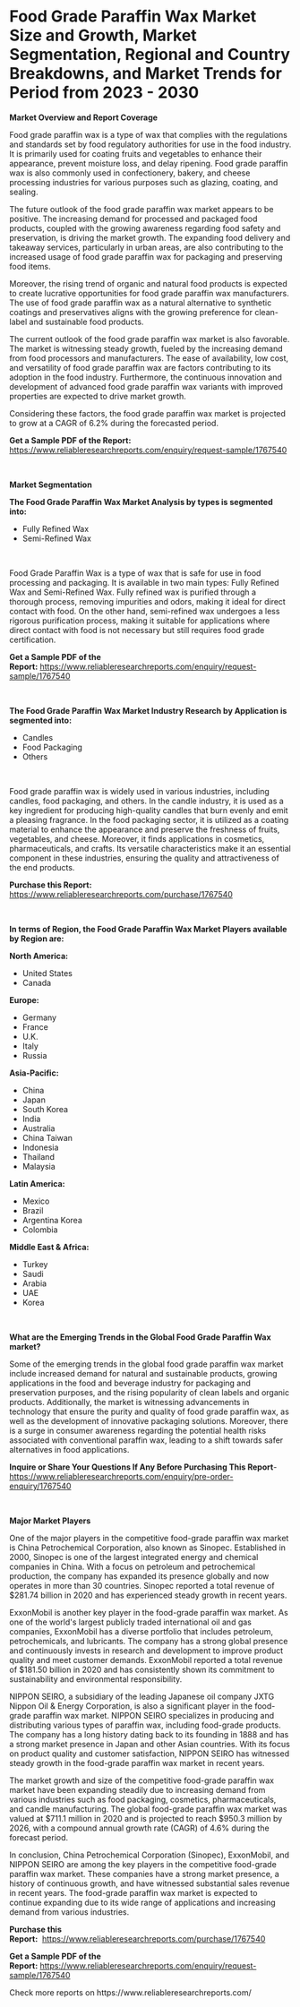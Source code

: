 <p><h1>Food Grade Paraffin Wax Market Size and Growth, Market Segmentation, Regional and Country Breakdowns, and Market Trends for Period from 2023 -  2030</h1></p><p><strong>Market Overview and Report Coverage</strong></p>
<p><p>Food grade paraffin wax is a type of wax that complies with the regulations and standards set by food regulatory authorities for use in the food industry. It is primarily used for coating fruits and vegetables to enhance their appearance, prevent moisture loss, and delay ripening. Food grade paraffin wax is also commonly used in confectionery, bakery, and cheese processing industries for various purposes such as glazing, coating, and sealing.</p><p>The future outlook of the food grade paraffin wax market appears to be positive. The increasing demand for processed and packaged food products, coupled with the growing awareness regarding food safety and preservation, is driving the market growth. The expanding food delivery and takeaway services, particularly in urban areas, are also contributing to the increased usage of food grade paraffin wax for packaging and preserving food items.</p><p>Moreover, the rising trend of organic and natural food products is expected to create lucrative opportunities for food grade paraffin wax manufacturers. The use of food grade paraffin wax as a natural alternative to synthetic coatings and preservatives aligns with the growing preference for clean-label and sustainable food products.</p><p>The current outlook of the food grade paraffin wax market is also favorable. The market is witnessing steady growth, fueled by the increasing demand from food processors and manufacturers. The ease of availability, low cost, and versatility of food grade paraffin wax are factors contributing to its adoption in the food industry. Furthermore, the continuous innovation and development of advanced food grade paraffin wax variants with improved properties are expected to drive market growth.</p><p>Considering these factors, the food grade paraffin wax market is projected to grow at a CAGR of 6.2% during the forecasted period.</p></p>
<p><strong>Get a Sample PDF of the Report:</strong> <a href="https://www.reliableresearchreports.com/enquiry/request-sample/1767540">https://www.reliableresearchreports.com/enquiry/request-sample/1767540</a></p>
<p>&nbsp;</p>
<p><strong>Market Segmentation</strong></p>
<p><strong>The Food Grade Paraffin Wax Market Analysis by types is segmented into:</strong></p>
<p><ul><li>Fully Refined Wax</li><li>Semi-Refined Wax</li></ul></p>
<p>&nbsp;</p>
<p><p>Food Grade Paraffin Wax is a type of wax that is safe for use in food processing and packaging. It is available in two main types: Fully Refined Wax and Semi-Refined Wax. Fully refined wax is purified through a thorough process, removing impurities and odors, making it ideal for direct contact with food. On the other hand, semi-refined wax undergoes a less rigorous purification process, making it suitable for applications where direct contact with food is not necessary but still requires food grade certification.</p></p>
<p><strong>Get a Sample PDF of the Report:</strong>&nbsp;<a href="https://www.reliableresearchreports.com/enquiry/request-sample/1767540">https://www.reliableresearchreports.com/enquiry/request-sample/1767540</a></p>
<p>&nbsp;</p>
<p><strong>The Food Grade Paraffin Wax Market Industry Research by Application is segmented into:</strong></p>
<p><ul><li>Candles</li><li>Food Packaging</li><li>Others</li></ul></p>
<p>&nbsp;</p>
<p><p>Food grade paraffin wax is widely used in various industries, including candles, food packaging, and others. In the candle industry, it is used as a key ingredient for producing high-quality candles that burn evenly and emit a pleasing fragrance. In the food packaging sector, it is utilized as a coating material to enhance the appearance and preserve the freshness of fruits, vegetables, and cheese. Moreover, it finds applications in cosmetics, pharmaceuticals, and crafts. Its versatile characteristics make it an essential component in these industries, ensuring the quality and attractiveness of the end products.</p></p>
<p><strong>Purchase this Report:</strong>&nbsp; <a href="https://www.reliableresearchreports.com/purchase/1767540">https://www.reliableresearchreports.com/purchase/1767540</a></p>
<p>&nbsp;</p>
<p><strong>In terms of Region, the Food Grade Paraffin Wax Market Players available by Region are:</strong></p>
<p>
    <p> <strong> North America: </strong>
        <ul>
            <li>United States</li>
            <li>Canada</li>
        </ul>
        </p> 
    <p> <strong> Europe: </strong>
        <ul>
            <li>Germany</li>
            <li>France</li>
            <li>U.K.</li>
            <li>Italy</li>
            <li>Russia</li>
        </ul>
        </p> 
    <p> <strong> Asia-Pacific: </strong>
        <ul>
            <li>China</li>
            <li>Japan</li>
            <li>South Korea</li>
            <li>India</li>
            <li>Australia</li>
            <li>China Taiwan</li>
            <li>Indonesia</li>
            <li>Thailand</li>
            <li>Malaysia</li>
        </ul>
        </p> 
    <p> <strong> Latin America: </strong>
        <ul>
            <li>Mexico</li>
            <li>Brazil</li>
            <li>Argentina Korea</li>
            <li>Colombia</li>
        </ul>
        </p> 
    <p> <strong> Middle East & Africa: </strong>
        <ul>
            <li>Turkey</li>
            <li>Saudi</li>
            <li>Arabia</li>
            <li>UAE</li>
            <li>Korea</li>
        </ul>
    </p>
    </p>
<p>&nbsp;</p>
<p><strong>What are the Emerging Trends in the Global Food Grade Paraffin Wax market?</strong></p>
<p><p>Some of the emerging trends in the global food grade paraffin wax market include increased demand for natural and sustainable products, growing applications in the food and beverage industry for packaging and preservation purposes, and the rising popularity of clean labels and organic products. Additionally, the market is witnessing advancements in technology that ensure the purity and quality of food grade paraffin wax, as well as the development of innovative packaging solutions. Moreover, there is a surge in consumer awareness regarding the potential health risks associated with conventional paraffin wax, leading to a shift towards safer alternatives in food applications.</p></p>
<p><strong>Inquire or Share Your Questions If Any Before Purchasing This Report</strong>- <a href="https://www.reliableresearchreports.com/enquiry/pre-order-enquiry/1767540">https://www.reliableresearchreports.com/enquiry/pre-order-enquiry/1767540</a></p>
<p>&nbsp;</p>
<p><strong>Major Market Players</strong></p>
<p><p>One of the major players in the competitive food-grade paraffin wax market is China Petrochemical Corporation, also known as Sinopec. Established in 2000, Sinopec is one of the largest integrated energy and chemical companies in China. With a focus on petroleum and petrochemical production, the company has expanded its presence globally and now operates in more than 30 countries. Sinopec reported a total revenue of $281.74 billion in 2020 and has experienced steady growth in recent years.</p><p>ExxonMobil is another key player in the food-grade paraffin wax market. As one of the world's largest publicly traded international oil and gas companies, ExxonMobil has a diverse portfolio that includes petroleum, petrochemicals, and lubricants. The company has a strong global presence and continuously invests in research and development to improve product quality and meet customer demands. ExxonMobil reported a total revenue of $181.50 billion in 2020 and has consistently shown its commitment to sustainability and environmental responsibility.</p><p>NIPPON SEIRO, a subsidiary of the leading Japanese oil company JXTG Nippon Oil & Energy Corporation, is also a significant player in the food-grade paraffin wax market. NIPPON SEIRO specializes in producing and distributing various types of paraffin wax, including food-grade products. The company has a long history dating back to its founding in 1888 and has a strong market presence in Japan and other Asian countries. With its focus on product quality and customer satisfaction, NIPPON SEIRO has witnessed steady growth in the food-grade paraffin wax market in recent years.</p><p>The market growth and size of the competitive food-grade paraffin wax market have been expanding steadily due to increasing demand from various industries such as food packaging, cosmetics, pharmaceuticals, and candle manufacturing. The global food-grade paraffin wax market was valued at $711.1 million in 2020 and is projected to reach $950.3 million by 2026, with a compound annual growth rate (CAGR) of 4.6% during the forecast period.</p><p>In conclusion, China Petrochemical Corporation (Sinopec), ExxonMobil, and NIPPON SEIRO are among the key players in the competitive food-grade paraffin wax market. These companies have a strong market presence, a history of continuous growth, and have witnessed substantial sales revenue in recent years. The food-grade paraffin wax market is expected to continue expanding due to its wide range of applications and increasing demand from various industries.</p></p>
<p><strong>Purchase this Report:</strong>&nbsp;&nbsp;<a href="https://www.reliableresearchreports.com/purchase/1767540">https://www.reliableresearchreports.com/purchase/1767540</a></p>
<p></p>
<p><strong>Get a Sample PDF of the Report:</strong>&nbsp;<a href="https://www.reliableresearchreports.com/enquiry/request-sample/1767540">https://www.reliableresearchreports.com/enquiry/request-sample/1767540</a></p>
<p>Check more reports on https://www.reliableresearchreports.com/</p>